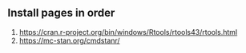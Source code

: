 ## Install pages in order
1. https://cran.r-project.org/bin/windows/Rtools/rtools43/rtools.html
2. https://mc-stan.org/cmdstanr/
